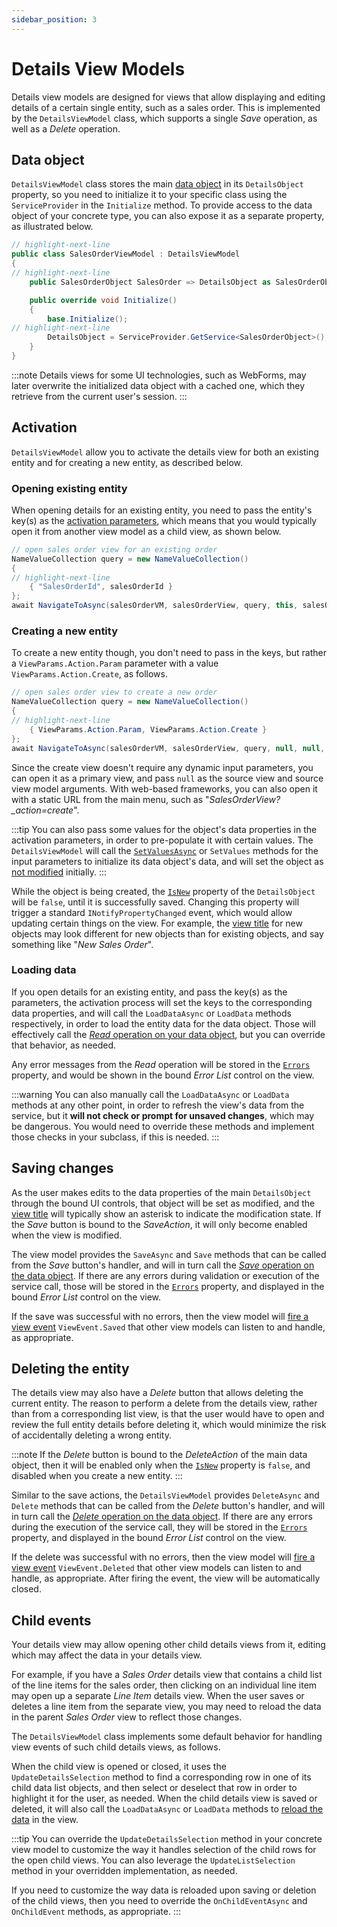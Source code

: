 ```yaml
---
sidebar_position: 3
---
```


# Details View Models

Details view models are designed for views that allow displaying and editing details of a certain single entity, such as a sales order. This is implemented by the `DetailsViewModel` class, which supports a single *Save* operation, as well as a *Delete* operation.

## Data object

`DetailsViewModel` class stores the main [data object](../data-objects) in its `DetailsObject` property, so you need to initialize it to your specific class using the `ServiceProvider` in the `Initialize` method. To provide access to the data object of your concrete type, you can also expose it as a separate property, as illustrated below.

```cs
// highlight-next-line
public class SalesOrderViewModel : DetailsViewModel
{
// highlight-next-line
    public SalesOrderObject SalesOrder => DetailsObject as SalesOrderObject;

    public override void Initialize()
    {
        base.Initialize();
// highlight-next-line
        DetailsObject = ServiceProvider.GetService<SalesOrderObject>();
    }
}
```

:::note
Details views for some UI technologies, such as WebForms, may later overwrite the initialized data object with a cached one, which they retrieve from the current user's session.
:::

## Activation

`DetailsViewModel` allow you to activate the details view for both an existing entity and for creating a new entity, as described below.

### Opening existing entity

When opening details for an existing entity, you need to pass the entity's key(s) as the [activation parameters](view-models#activation), which means that you would typically open it from another view model as a child view, as shown below.

```cs
// open sales order view for an existing order
NameValueCollection query = new NameValueCollection()
{
// highlight-next-line
    { "SalesOrderId", salesOrderId }
};
await NavigateToAsync(salesOrderVM, salesOrderView, query, this, salesOrderListView, token);
```

### Creating a new entity

To create a new entity though, you don't need to pass in the keys, but rather a `ViewParams.Action.Param` parameter with a value `ViewParams.Action.Create`, as follows.

```cs
// open sales order view to create a new order
NameValueCollection query = new NameValueCollection()
{
// highlight-next-line
    { ViewParams.Action.Param, ViewParams.Action.Create }
};
await NavigateToAsync(salesOrderVM, salesOrderView, query, null, null, token);
```

Since the create view doesn't require any dynamic input parameters, you can open it as a primary view, and pass `null` as the source view and source view model arguments. With web-based frameworks, you can also open it with a static URL from the main menu, such as "*SalesOrderView?_action=create*".

:::tip
You can also pass some values for the object's data properties in the activation parameters, in order to pre-populate it with certain values. The `DetailsViewModel` will call the [`SetValuesAsync`](../data-objects#data-initialization) or `SetValues` methods for the input parameters to initialize its data object's data, and will set the object as [not modified](../data-objects#modification-tracking) initially.
:::

While the object is being created, the [`IsNew`](../data-objects#isnew-property) property of the `DetailsObject` will be `false`, until it is successfully saved. Changing this property will trigger a standard `INotifyPropertyChanged` event, which would allow updating certain things on the view. For example, the [view title](view-models#view-title) for new objects may look different for new objects than for existing objects, and say something like "*New Sales Order*".

### Loading data

If you open details for an existing entity, and pass the key(s) as the parameters, the activation process will set the keys to the corresponding data properties, and will call the `LoadDataAsync` or `LoadData` methods respectively, in order to load the entity data for the data object. Those will effectively call the [*Read* operation on your data object](../data-objects#read-operation), but you can override that behavior, as needed.

Any error messages from the *Read* operation will be stored in the [`Errors`](view-models#error-list) property, and would be shown in the bound *Error List* control on the view.

:::warning
You can also manually call the `LoadDataAsync` or `LoadData` methods at any other point, in order to refresh the view's data from the service, but it **will not check or prompt for unsaved changes**, which may be dangerous. You would need to override these methods and implement those checks in your subclass, if this is needed.
:::

## Saving changes

As the user makes edits to the data properties of the main `DetailsObject` through the bound UI controls, that object will be set as modified, and the [view title](view-models#view-title) will typically show an asterisk to indicate the modification state. If the *Save* button is bound to the *SaveAction*, it will only become enabled when the view is modified.

The view model provides the `SaveAsync` and `Save` methods that can be called from the *Save* button's handler, and will in turn call the [*Save* operation on the data object](../data-objects#save-operation). If there are any errors during validation or execution of the service call, those will be stored in the [`Errors`](view-models#error-list) property, and displayed in the bound *Error List* control on the view.

If the save was successful with no errors, then the view model will [fire a view event](view-models#general-view-events) `ViewEvent.Saved` that other view models can listen to and handle, as appropriate.

## Deleting the entity

The details view may also have a *Delete* button that allows deleting the current entity. The reason to perform a delete from the details view, rather than from a corresponding list view, is that the user would have to open and review the full entity details before deleting it, which would minimize the risk of accidentally deleting a wrong entity.

:::note
If the *Delete* button is bound to the *DeleteAction* of the main data object, then it will be enabled only when the [`IsNew`](../data-objects#isnew-property) property is `false`, and disabled when you create a new entity.
:::

Similar to the save actions, the `DetailsViewModel` provides `DeleteAsync` and `Delete` methods that can be called from the *Delete* button's handler, and will in turn call the [*Delete* operation on the data object](../data-objects#delete-operation). If there are any errors during the execution of the service call, they will be stored in the [`Errors`](view-models#error-list) property, and displayed in the bound *Error List* control on the view.

If the delete was successful with no errors, then the view model will [fire a view event](view-models#general-view-events) `ViewEvent.Deleted` that other view models can listen to and handle, as appropriate. After firing the event, the view will be automatically closed.

## Child events

Your details view may allow opening other child details views from it, editing which may affect the data in your details view.

For example, if you have a *Sales Order* details view that contains a child list of the line items for the sales order, then clicking on an individual line item may open up a separate *Line Item* details view. When the user saves or deletes a line item from the separate view, you may need to reload the data in the parent *Sales Order* view to reflect those changes.

 The `DetailsViewModel` class implements some default behavior for handling view events of such child details views, as follows.
 
 When the child view is opened or closed, it uses the `UpdateDetailsSelection` method to find a corresponding row in one of its child data list objects, and then select or deselect that row in order to highlight it for the user, as needed. When the child details view is saved or deleted, it will also call the `LoadDataAsync` or `LoadData` methods to [reload the data](#loading-data) in the view.

:::tip
You can override the `UpdateDetailsSelection` method in your concrete view model to customize the way it handles selection of the child rows for the open child views. You can also leverage the `UpdateListSelection` method in your overridden implementation, as needed.

If you need to customize the way data is reloaded upon saving or deletion of the child views, then you need to override the `OnChildEventAsync` and `OnChildEvent` methods, as appropriate.
:::